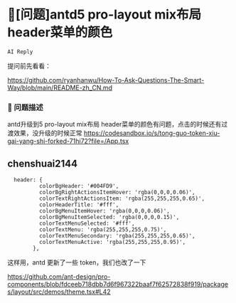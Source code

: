 # 🧐[问题]antd5 pro-layout mix布局 header菜单的颜色

`AI Reply`

提问前先看看：

https://github.com/ryanhanwu/How-To-Ask-Questions-The-Smart-Way/blob/main/README-zh_CN.md

### 🧐 问题描述

antd升级到5 pro-layout mix布局 header菜单的颜色有问题，点击的时候还有过渡效果，没升级的时候正常
https://codesandbox.io/s/tong-guo-token-xiu-gai-yang-shi-forked-71hi72?file=/App.tsx

## chenshuai2144

```
  header: {
          colorBgHeader: '#004FD9',
          colorBgRightActionsItemHover: 'rgba(0,0,0,0.06)',
          colorTextRightActionsItem: 'rgba(255,255,255,0.65)',
          colorHeaderTitle: '#fff',
          colorBgMenuItemHover: 'rgba(0,0,0,0.06)',
          colorBgMenuItemSelected: 'rgba(0,0,0,0.15)',
          colorTextMenuSelected: '#fff',
          colorTextMenu: 'rgba(255,255,255,0.75)',
          colorTextMenuSecondary: 'rgba(255,255,255,0.65)',
          colorTextMenuActive: 'rgba(255,255,255,0.95)',
        },
```

这样用，antd 更新了一些 token，我们也改了一下

https://github.com/ant-design/pro-components/blob/fdceeb718dbb7d6f967322baaf7f62572838f919/packages/layout/src/demos/theme.tsx#L42
